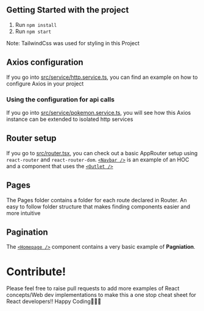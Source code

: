 ## Getting Started with the project

1. Run `npm install`
2. Run `npm start`

Note: TailwindCss was used for styling in this Project

## Axios configuration

If you go into [src/service/http.service.ts](https://github.com/indroneelray/react-pokemon/blob/master/src/service/http.service.ts), you can find an example on how to configure Axios in your project

### Using the configuration for api calls

If you go into [src/service/pokemon.service.ts](https://github.com/indroneelray/react-pokemon/blob/master/src/service/pokemon.service.ts), you will see how this Axios instance can be extended to isolated http services

## Router setup
If you go to [src/router.tsx](https://github.com/indroneelray/react-pokemon/blob/master/src/router.tsx), you can check out a basic AppRouter setup using `react-router` and `react-router-dom`. [`<Navbar />`](https://github.com/indroneelray/react-pokemon/blob/master/src/commpon-components/Navbar.tsx) is an example of an HOC and a component that uses the [`<Outlet />`](https://reactrouter.com/en/main/components/outlet)

## Pages
The Pages folder contains a folder for each route declared in Router. An easy to follow folder structure that makes finding components easier and more intuitive

## Pagination
The [`<Homepage />`](https://github.com/indroneelray/react-pokemon/blob/master/src/pages/Homepage/Homepage.tsx) component contains a very basic example of **Pagniation**.

# Contribute!
Please feel free to raise pull requests to add more examples of React concepts/Web dev implementations to make this a one stop cheat sheet for React developers!! Happy Coding🎉🎉🎉